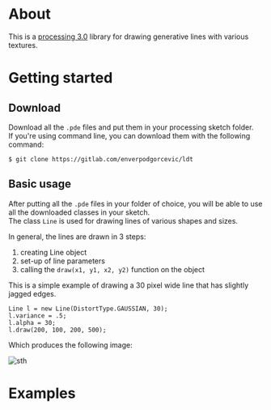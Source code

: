 # About

This is a [processing 3.0](https://processing.org/) library for drawing generative lines with various textures.

# Getting started

## Download
Download all the `.pde` files and put them in your processing sketch folder.  
If you're using command line, you can download them with the following command:

`$ git clone https://gitlab.com/enverpodgorcevic/ldt`

## Basic usage
After putting all the `.pde` files in your folder of choice, you will be able to use all the downloaded classes in your sketch.  
The class `Line` is used for drawing lines of various shapes and sizes.  

In general, the lines are drawn in 3 steps:
1. creating Line object
2. set-up of line parameters
3. calling the `draw(x1, y1, x2, y2)` function on the object

This is a simple example of drawing a 30 pixel wide line that has slightly jagged edges.  

`Line l = new Line(DistortType.GAUSSIAN, 30);`  
`l.variance = .5;`  
`l.alpha = 30;`  
`l.draw(200, 100, 200, 500);`  

Which produces the following image:  

<a>![sth](https://raw.githubusercontent.com/sighack/watercolor-simulation/master/images/1.png)</a>




# Examples
